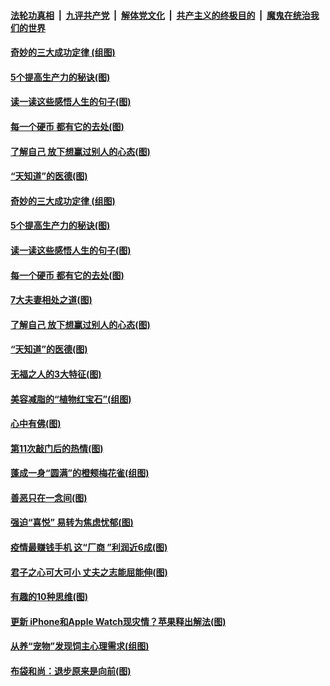 

####  [法轮功真相](../../../../basic/blob/master/README.md?t=10070802) &nbsp;|&nbsp; [九评共产党](../../../../9ping.md/blob/master/README.md?t=10070802) &nbsp;|&nbsp; [解体党文化](../../../../jtdwh.md/blob/master/README.md?t=10070802)  &nbsp;|&nbsp; [共产主义的终极目的](../../../../gczydzjmd.md/blob/master/README.md?t=10070802) &nbsp;|&nbsp; [魔鬼在统治我们的世界](../../../../mgztzwmdsj.md/blob/master/README.md?t=10070802) 

#### [奇妙的三大成功定律&nbsp;(组图)](../pages/p8/948096.md?t=10070802) 

#### [5个提高生产力的秘诀(图)](../pages/p8/947353.md?t=10070802) 

#### [读一读这些感悟人生的句子(图)](../pages/p8/947898.md?t=10070802) 

#### [每一个硬币 都有它的去处(图)](../pages/p8/948286.md?t=10070802) 

#### [了解自己 放下想赢过别人的心态(图)](../pages/p8/947347.md?t=10070802) 

#### [“天知道”的医德(图)](../pages/p8/938259.md?t=10070802) 

#### [奇妙的三大成功定律&nbsp;(组图)](../pages/p8/948096.md?t=10070802) 

#### [5个提高生产力的秘诀(图)](../pages/p8/947353.md?t=10070802) 

#### [读一读这些感悟人生的句子(图)](../pages/p8/947898.md?t=10070802) 

#### [每一个硬币 都有它的去处(图)](../pages/p8/948286.md?t=10070802) 

#### [7大夫妻相处之道(图)](../pages/p8/948094.md?t=10070802) 

#### [了解自己 放下想赢过别人的心态(图)](../pages/p8/947347.md?t=10070802) 

#### [“天知道”的医德(图)](../pages/p8/938259.md?t=10070802) 

#### [无福之人的3大特征(图)](../pages/p8/948177.md?t=10070802) 

#### [美容减脂的“植物红宝石”(组图)](../pages/p8/948101.md?t=10070802) 

#### [心中有佛(图)](../pages/p8/947726.md?t=10070802) 

#### [第11次敲门后的热情(图)](../pages/p8/948095.md?t=10070802) 

#### [蓬成一身“圆满”的橙颊梅花雀(组图)](../pages/p8/948121.md?t=10070802) 

#### [善恶只在一念间(图)](../pages/p8/947705.md?t=10070802) 

#### [强迫“喜悦” 易转为焦虑忧郁(图)](../pages/p8/948093.md?t=10070802) 

#### [疫情最赚钱手机 这“厂商 ”利润近6成(图)](../pages/p8/948086.md?t=10070802) 

#### [君子之心可大可小 丈夫之志能屈能伸(图)](../pages/p8/948080.md?t=10070802) 

#### [有趣的10种思维(图)](../pages/p8/947730.md?t=10070802) 

#### [更新 iPhone和Apple Watch现灾情？苹果释出解法(图)](../pages/p8/948014.md?t=10070802) 

#### [从养“宠物”发现饲主心理需求(组图)](../pages/p8/947851.md?t=10070802) 

#### [布袋和尚：退步原来是向前(图)](../pages/p8/947886.md?t=10070802) 

